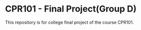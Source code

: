 # CPR101 - Final Project(Group D)
This repository is for college final project of the course CPR101.
